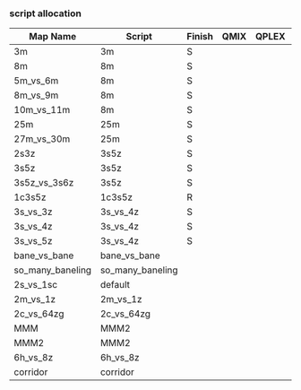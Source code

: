 ### script allocation

| Map Name         | Script           | Finish | QMIX | QPLEX | VDN  | MAPPO | HAPPO |
| ---------------- | ---------------- | ------ | ---- | ----- | ---- | ----- | ----- |
| 3m               | 3m               |   S    |      |       |      |       |       |
| 8m               | 8m               |   S    |      |       |      |       |       |
| 5m_vs_6m         | 8m               |   S    |      |       |      |       |       |
| 8m_vs_9m         | 8m               |   S    |      |       |      |       |       |
| 10m_vs_11m       | 8m               |   S    |      |       |      |       |       |
| 25m              | 25m              |   S    |      |       |      |       |       |
| 27m_vs_30m       | 25m              |   S    |      |       |      |       |       |
| 2s3z             | 3s5z             |   S    |      |       |      |       |       |
| 3s5z             | 3s5z             |   S    |      |       |      |       |       |
| 3s5z_vs_3s6z     | 3s5z             |   S    |      |       |      |       |       |
| 1c3s5z           | 1c3s5z           |   R    |      |       |      |       |       |
| 3s_vs_3z         | 3s_vs_4z         |   S    |      |       |      |       |       |
| 3s_vs_4z         | 3s_vs_4z         |   S    |      |       |      |       |       |
| 3s_vs_5z         | 3s_vs_4z         |   S    |      |       |      |       |       |
| bane_vs_bane     | bane_vs_bane     |        |      |       |      |       |       |
| so_many_baneling | so_many_baneling |        |      |       |      |       |       |
| 2s_vs_1sc        | default          |        |      |       |      |       |       |
| 2m_vs_1z         | 2m_vs_1z         |        |      |       |      |       |       |
| 2c_vs_64zg       | 2c_vs_64zg       |        |      |       |      |       |       |
| MMM              | MMM2             |        |      |       |      |       |       |
| MMM2             | MMM2             |        |      |       |      |       |       |
| 6h_vs_8z         | 6h_vs_8z         |        |      |       |      |       |       |
| corridor         | corridor         |        |      |       |      |       |       |

